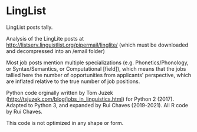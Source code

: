 # LingList
LingList posts tally.

Analysis of the LingLite posts at http://listserv.linguistlist.org/pipermail/linglite/ (which must be downloaded and decompressed into an /email folder)

Most job posts mention multiple specializations (e.g. Phonetics/Phonology, or Syntax/Semantics, or Computational [field]), which means that the jobs tallied here the number of opportunities from applicants' perspective, which are inflated relative to the true number of job positions.

Python code orginally written by Tom Juzek (http://tsjuzek.com/blog/jobs_in_linguistics.html) for Python 2 (2017).
Adapted to Python 3, and expanded by Rui Chaves (2019-2021).
All R code by Rui Chaves.

This code is not optimized in any shape or form.
